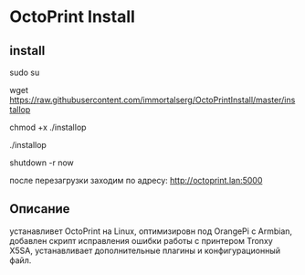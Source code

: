 # OctoPrint Install

## install

sudo su

wget https://raw.githubusercontent.com/immortalserg/OctoPrintInstall/master/installop

chmod +x ./installop

./installop

shutdown -r now

после перезагрузки заходим по адресу: http://octoprint.lan:5000

## Описание

устанавливет OctoPrint на Linux, оптимизировн под OrangePi c Armbian, добавлен скрипт исправления ошибки работы с принтером Tronxy X5SA, устанавливает дополнительные плагины и конфигурационный файл.

